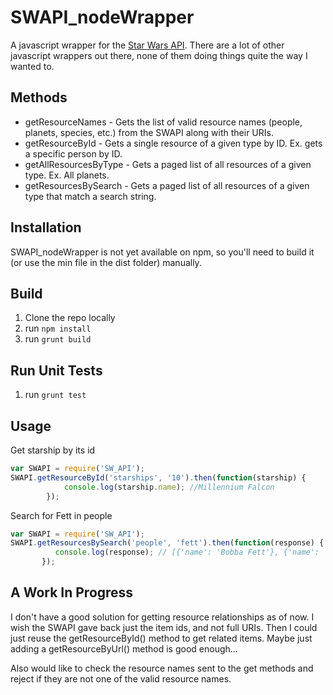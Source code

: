 # SWAPI_nodeWrapper

A javascript wrapper for the [Star Wars API](http://swapi.co/). There are a lot of other javascript wrappers out there, none of them doing 
things quite the way I wanted to.

## Methods

* getResourceNames - Gets the list of valid resource names (people, planets, species, etc.) from the SWAPI along with their URIs.
* getResourceById - Gets a single resource of a given type by ID. Ex. gets a specific person by ID.
* getAllResourcesByType - Gets a paged list of all resources of a given type. Ex. All planets.
* getResourcesBySearch - Gets a paged list of all resources of a given type that match a search string.

## Installation

SWAPI_nodeWrapper is not yet available on npm, so you'll need to build it (or use the min file in the dist folder) manually.

## Build

1. Clone the repo locally
2. run
``` npm install ```
3. run
``` grunt build ```

## Run Unit Tests

1. run 
``` grunt test ```

## Usage

Get starship by its id
```javascript
var SWAPI = require('SW_API');
SWAPI.getResourceById('starships', '10').then(function(starship) {
            console.log(starship.name); //Millennium Falcon
        });
```

Search for Fett in people
```javascript
var SWAPI = require('SW_API');
SWAPI.getResourcesBySearch('people', 'fett').then(function(response) {
          console.log(response); // [{'name': 'Bobba Fett'}, {'name': 'Jango Fett'}]
       });
```

## A Work In Progress

I don't have a good solution for getting resource relationships as of now. I wish the SWAPI gave back just the item ids, and not full
URIs. Then I could just reuse the getResourceById() method to get related items. Maybe just adding a getResourceByUrl() method is good enough...


Also would like to check the resource names sent to the get methods and reject if they are not one of the valid resource names.